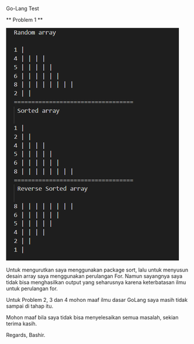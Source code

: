 Go-Lang Test

** Problem 1 **

![image.png](https://github.com/lethanaxeger/Golang-test/blob/main/image.png)

Untuk mengurutkan saya menggunakan package sort, lalu untuk menyusun desain array saya menggunakan perulangan For. Namun sayangnya saya tidak bisa menghasilkan output yang seharusnya karena keterbatasan ilmu untuk perulangan for.

Untuk Problem 2, 3 dan 4 mohon maaf ilmu dasar GoLang saya masih tidak sampai di tahap itu.

Mohon maaf bila saya tidak bisa menyelesaikan semua masalah, sekian terima kasih.

Regards, Bashir.
